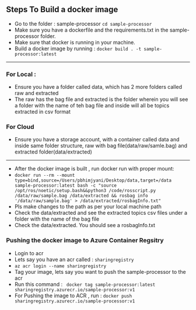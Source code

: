 ## Steps To Build a docker image

* Go to the folder : sample-processor ```cd sample-processor```
* Make sure you have a dockerfile and the requirements.txt in the sample-processor folder.
* Make sure that docker is running in your machine.
* Build a docker image by running : ```docker build . -t sample-processor:latest```

*******************************************************************************
### For Local : 
* Ensure you have a folder called data, which has 2 more folders called raw and extracted
* The raw has the  bag file and extracted is the folder wherein you will see a folder with the name of teh bag  file and inside will all be topics  extracted in csv format

### For Cloud
* Ensure you have a storage account, with a container called data and inside same folder structure, raw with bag file(data/raw/samle.bag) and extracted folder(data/extracted) 

********************************************************************************

* After the docker image is built , run docker run with proper mount:
* ```docker run --rm --mount type=bind,source=/Users/pbhimjyani/Desktop/data,target=/data sample-processor:latest bash -c "source /opt/ros/noetic/setup.bash&&python3 /code/rosscript.py /data/raw/sample.bag /data/extracted && rosbag info '/data/raw/sample.bag' > /data/extracted/rosbagInfo.txt"```
* Pls make changes to the path as per your local machine path
* Check the data/extracted and see the extracted topics csv files under a folder with the name of the bag file
* Check the data/extracted. You should see a rosbagInfo.txt 


### Pushing the docker image to Azure Container Regsitry

* Login to acr
* Lets say you have an acr called : ```sharingregistry```
* ```az acr login --name sharingregistry``` 
* Tag your image, lets say you want to push the sample-processor to the acr
* Run this command : ``` docker tag sample-processor:latest  sharingregistry.azurecr.io/sample-processor:v1```
* For Pushing the image to ACR , run : ```docker push sharingregistry.azurecr.io/sample-processor:v1```





